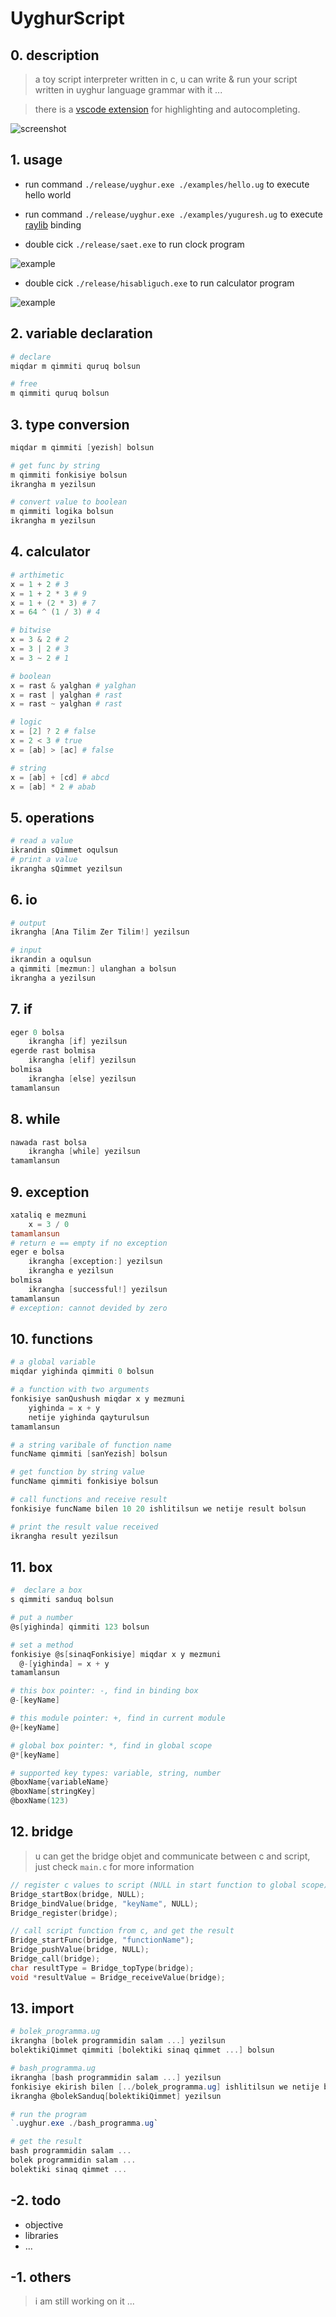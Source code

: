 # UyghurScript

## 0. description

> a toy script interpreter written in c, u can write & run your script written in uyghur language grammar with it ...

> there is a [vscode extension](https://github.com/kompasim/uyghurscript-vscode-extension) for highlighting and autocompleting.

![screenshot](./resources/screenshot.png)

## 1. usage

* run command `./release/uyghur.exe ./examples/hello.ug` to execute hello world

* run command `./release/uyghur.exe ./examples/yuguresh.ug` to execute [raylib](https://github.com/raysan5/raylib) binding

* double cick `./release/saet.exe` to run clock program

![example](./resources/clock.png)

* double cick `./release/hisabliguch.exe` to run calculator program

![example](./resources/calculator.png) 



## 2. variable declaration

```powershell
# declare
miqdar m qimmiti quruq bolsun

# free
m qimmiti quruq bolsun
```

## 3. type conversion

```powershell
miqdar m qimmiti [yezish] bolsun

# get func by string
m qimmiti fonkisiye bolsun
ikrangha m yezilsun

# convert value to boolean
m qimmiti logika bolsun
ikrangha m yezilsun

```

## 4. calculator

```powershell
# arthimetic
x = 1 + 2 # 3
x = 1 + 2 * 3 # 9
x = 1 + (2 * 3) # 7
x = 64 ^ (1 / 3) # 4

# bitwise
x = 3 & 2 # 2
x = 3 | 2 # 3
x = 3 ~ 2 # 1

# boolean
x = rast & yalghan # yalghan
x = rast | yalghan # rast
x = rast ~ yalghan # rast

# logic
x = [2] ? 2 # false
x = 2 < 3 # true
x = [ab] > [ac] # false 

# string
x = [ab] + [cd] # abcd
x = [ab] * 2 # abab
```

## 5. operations

```powershell
# read a value
ikrandin sQimmet oqulsun
# print a value
ikrangha sQimmet yezilsun
```

## 6. io

```powershell
# output
ikrangha [Ana Tilim Zer Tilim!] yezilsun

# input
ikrandin a oqulsun
a qimmiti [mezmun:] ulanghan a bolsun
ikrangha a yezilsun
```

## 7. if

```powershell
eger 0 bolsa
    ikrangha [if] yezilsun
egerde rast bolmisa
    ikrangha [elif] yezilsun
bolmisa
    ikrangha [else] yezilsun
tamamlansun
```

## 8. while

```powershell
nawada rast bolsa
    ikrangha [while] yezilsun
tamamlansun
```

## 9. exception

```powershell
xataliq e mezmuni
    x = 3 / 0
tamamlansun
# return e == empty if no exception
eger e bolsa
    ikrangha [exception:] yezilsun
    ikrangha e yezilsun
bolmisa
    ikrangha [successful!] yezilsun
tamamlansun
# exception: cannot devided by zero
```

## 10. functions

```powershell
# a global variable
miqdar yighinda qimmiti 0 bolsun

# a function with two arguments
fonkisiye sanQushush miqdar x y mezmuni
    yighinda = x + y
    netije yighinda qayturulsun
tamamlansun

# a string varibale of function name
funcName qimmiti [sanYezish] bolsun

# get function by string value
funcName qimmiti fonkisiye bolsun

# call functions and receive result
fonkisiye funcName bilen 10 20 ishlitilsun we netije result bolsun

# print the result value received
ikrangha result yezilsun
```

## 11. box

```powershell
#  declare a box
s qimmiti sanduq bolsun

# put a number
@s[yighinda] qimmiti 123 bolsun

# set a method
fonkisiye @s[sinaqFonkisiye] miqdar x y mezmuni
  @-[yighinda] = x + y
tamamlansun

# this box pointer: -, find in binding box
@-[keyName]

# this module pointer: +, find in current module
@+[keyName]

# global box pointer: *, find in global scope
@*[keyName]

# supported key types: variable, string, number
@boxName{variableName}
@boxName[stringKey]
@boxName(123)
```

## 12. bridge

> u can get the bridge objet and communicate between c and script, just check `main.c` for more information

```c
// register c values to script (NULL in start function to global scope)
Bridge_startBox(bridge, NULL);
Bridge_bindValue(bridge, "keyName", NULL);
Bridge_register(bridge);
```

```c
// call script function from c, and get the result
Bridge_startFunc(bridge, "functionName");
Bridge_pushValue(bridge, NULL);
Bridge_call(bridge);
char resultType = Bridge_topType(bridge);
void *resultValue = Bridge_receiveValue(bridge);
```

## 13. import

```powershell
# bolek_programma.ug
ikrangha [bolek programmidin salam ...] yezilsun
bolektikiQimmet qimmiti [bolektiki sinaq qimmet ...] bolsun

# bash_programma.ug
ikrangha [bash programmidin salam ...] yezilsun
fonkisiye ekirish bilen [../bolek_programma.ug] ishlitilsun we netije bolekSanduq bolsun
ikrangha @bolekSanduq[bolektikiQimmet] yezilsun

# run the program
`.uyghur.exe ./bash_programma.ug`

# get the result
bash programmidin salam ...
bolek programmidin salam ...
bolektiki sinaq qimmet ...
```

## -2. todo

* objective
* libraries
* ...

## -1. others

> i am still working on it ...
